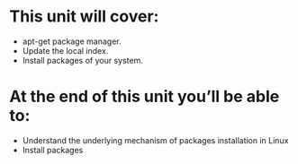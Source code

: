 # This unit will cover:
- apt-get package manager. 
- Update the local index.
- Install packages of your system.

# At the end of this unit you’ll be able to:
- Understand the underlying mechanism of packages installation in Linux
- Install packages